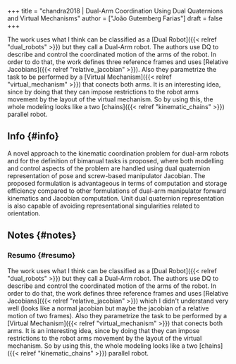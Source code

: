 +++
title = "chandra2018 | Dual-Arm Coordination Using Dual Quaternions and Virtual Mechanisms"
author = ["João Gutemberg Farias"]
draft = false
+++

The work uses what I think can be classified as a [Dual Robot]({{< relref "dual_robots" >}}) but they call a Dual-Arm robot. The authors use DQ to describe and control the coordinated motion of the arms of the robot.
In order to do that, the work defines three reference frames and uses [Relative Jacobians]({{< relref "relative_jacobian" >}}). Also they parametrize the task to be performed by a [Virtual Mechanism]({{< relref "virtual_mechanism" >}}) that conects both arms. It is an interesting idea, since by doing that they can impose restrictions to the robot arms movement by the layout of the virtual mechanism. So by using this, the whole modeling looks like a two [chains]({{< relref "kinematic_chains" >}}) parallel robot.


## Info {#info}

A novel approach to the kinematic coordination problem for dual-arm robots and for the definition of bimanual tasks is proposed, where both modelling and control aspects of the problem are handled using dual quaternion representation of pose and screw-based manipulator Jacobian. The proposed formulation is advantageous in terms of computation and storage efficiency compared to other formulations of dual-arm manipulator forward kinematics and Jacobian computation. Unit dual quaternion representation is also capable of avoiding representational singularities related to orientation.


## Notes {#notes}


### Resumo {#resumo}

The work uses what I think can be classified as a [Dual Robot]({{< relref "dual_robots" >}}) but they call a Dual-Arm robot. The authors use DQ to describe and control the coordinated motion of the arms of the robot.
In order to do that, the work defines three reference frames and uses [Relative Jacobians]({{< relref "relative_jacobian" >}}) which I didn't understand very well (looks like a normal jacobian but maybe the jacobian of a relative motion of two frames).
Also they parametrize the task to be performed by a [Virtual Mechanism]({{< relref "virtual_mechanism" >}}) that conects both arms. It is an interesting idea, since by doing that they can impose restrictions to the robot arms movement by the layout of the virtual mechanism. So by using this, the whole modeling looks like a two [chains]({{< relref "kinematic_chains" >}}) parallel robot.
